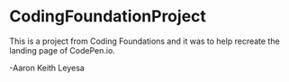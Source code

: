 # CodingFoundationProject
This is a project from Coding Foundations and it was to help recreate the landing page of CodePen.io.

-Aaron Keith Leyesa
